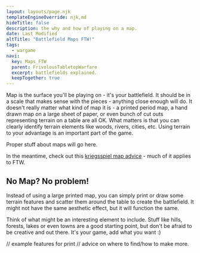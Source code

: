 ```yaml
---
layout: layouts/page.njk
templateEngineOverride: njk,md
hideTitle: false
description: the why and how of playing on a map. 
date: Last Modified
altTitle: "Battlefield Maps FTW!" 
tags:
  - wargame
navi:
  key: Maps_FTW
  parent: FrivolousTabletopWarfare
  excerpt: battlefields explained.
  keepTogether: true
---
```


Map is the surface you'll be playing on - it's your battlefield. It should be in a scale that makes sense with the pieces - anything close enough will do. It doesn't really matter what kind of map it is - a printed period map, a hand drawn map on a large sheet of paper, or even bunch of cut outs representing terrain on a table are all OK. What matters is that you can clearly identify terrain elements like woods, rivers, cities, etc. Using terrain to your advantage is an important part of the game.

Proper stuff about maps will go here. 

In the meantime, check out this [kriegsspiel map advice](https://kriegsspielorg.wordpress.com/maps/) - much of it applies to FTW.

## No Map? No problem!

Instead of using a large printed map, you can simply print or draw some terrain features and scatter them around the table to create the battlefield. It might not have the same aesthetic effect, but it will function the same.

Think of what might be an interesting element to include. Stuff like hills, forests, lakes or even towns are a good starting point, but don't be afraid to be creative and out there. It's your game, add what you want :) 

// example features for print // advice on where to find/how to make more.